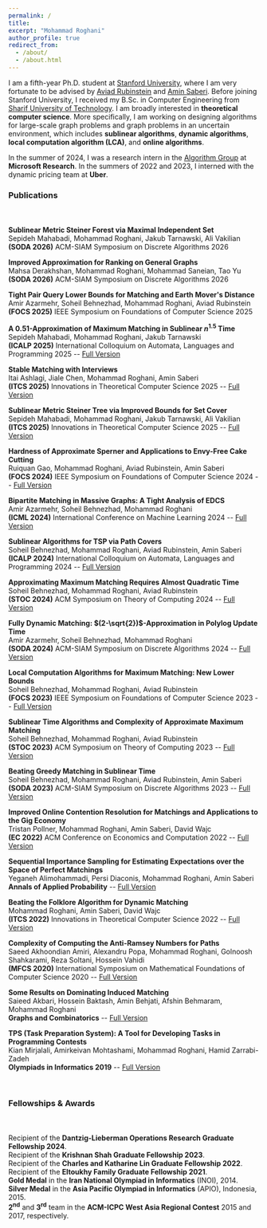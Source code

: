```yaml
---
permalink: /
title:
excerpt: "Mohammad Roghani"
author_profile: true
redirect_from: 
  - /about/
  - /about.html
---
```

I am a fifth-year Ph.D. student at [Stanford University](https://www.stanford.edu/), where I am very fortunate to be advised by [Aviad Rubinstein](https://cs.stanford.edu/~aviad/) and [Amin Saberi](https://web.stanford.edu/~saberi/). Before joining Stanford University, I received my B.Sc. in Computer Engineering from [Sharif University of Technology](https://en.sharif.edu/). I am broadly interested in **theoretical computer science**. More specifically, I am working on designing algorithms for large-scale graph problems and graph problems in an uncertain environment, which includes **sublinear algorithms**, **dynamic algorithms**, **local computation algorithm (LCA)**, and **online algorithms**. 


In the summer of 2024, I was a research intern in the [Algorithm Group](https://www.microsoft.com/en-us/research/group/algorithms-redmond/overview/) at **Microsoft Research**. In the summers of 2022 and 2023, I interned with the dynamic pricing team at **Uber**.
<br>

### Publications

<div style="line-height:150%;">
    <br>
</div>


**Sublinear Metric Steiner Forest via Maximal Independent Set** \
  Sepideh Mahabadi, Mohammad Roghani, Jakub Tarnawski, Ali Vakilian \
  **(SODA 2026)** ACM-SIAM Symposium on Discrete Algorithms 2026



**Improved Approximation for Ranking on General Graphs** \
  Mahsa Derakhshan, Mohammad Roghani, Mohammad Saneian, Tao Yu \
  **(SODA 2026)** ACM-SIAM Symposium on Discrete Algorithms 2026



**Tight Pair Query Lower Bounds for Matching and Earth Mover's Distance**\
  Amir Azarmehr, Soheil Behnezhad, Mohammad Roghani, Aviad Rubinstein \
  **(FOCS 2025)** IEEE Symposium on Foundations of Computer Science 2025


**A 0.51-Approximation of Maximum Matching in Sublinear $n^{1.5}$ Time**\
  Sepideh Mahabadi, Mohammad Roghani, Jakub Tarnawski\
  **(ICALP 2025)** International Colloquium on Automata, Languages and Programming 2025 -- [Full Version](https://arxiv.org/pdf/2506.01669)



**Stable Matching with Interviews** \
  Itai Ashlagi, Jiale Chen, Mohammad Roghani, Amin Saberi\
  **(ITCS 2025)** Innovations in Theoretical Computer Science 2025 -- [Full Version](https://arxiv.org/pdf/2501.12503)



**Sublinear Metric Steiner Tree via Improved Bounds for Set Cover** \
  Sepideh Mahabadi, Mohammad Roghani, Jakub Tarnawski, Ali Vakilian\
  **(ITCS 2025)** Innovations in Theoretical Computer Science 2025 -- [Full Version](https://arxiv.org/abs/2411.09059)


**Hardness of Approximate Sperner and Applications to Envy-Free Cake Cutting** \
  Ruiquan Gao, Mohammad Roghani, Aviad Rubinstein, Amin Saberi\
  **(FOCS 2024)** IEEE Symposium on Foundations of Computer Science 2024 -- [Full Version](http://arxiv.org/abs/2409.15713)
  

**Bipartite Matching in Massive Graphs: A Tight Analysis of EDCS** \
  Amir Azarmehr, Soheil Behnezhad, Mohammad Roghani \
  **(ICML 2024)** International Conference on Machine Learning 2024 -- [Full Version](https://arxiv.org/abs/2406.07630)


**Sublinear Algorithms for TSP via Path Covers** \
  Soheil Behnezhad, Mohammad Roghani, Aviad Rubinstein, Amin Saberi\
  **(ICALP 2024)** International Colloquium on Automata, Languages and Programming 2024 -- [Full Version](https://arxiv.org/abs/2301.05350)


**Approximating Maximum Matching Requires Almost Quadratic Time** \
  Soheil Behnezhad, Mohammad Roghani, Aviad Rubinstein\
  **(STOC 2024)** ACM Symposium on Theory of Computing 2024 -- [Full Version](https://arxiv.org/abs/2406.08595)


 **Fully Dynamic Matching: $(2-\sqrt{2})$-Approximation in Polylog Update Time** \
  Amir Azarmehr, Soheil Behnezhad, Mohammad Roghani \
  **(SODA 2024)** ACM-SIAM Symposium on Discrete Algorithms 2024 -- [Full Version](https://arxiv.org/abs/2307.08772)


**Local Computation Algorithms for Maximum Matching: New Lower Bounds** \
  Soheil Behnezhad, Mohammad Roghani, Aviad Rubinstein\
  **(FOCS 2023)** IEEE Symposium on Foundations of Computer Science 2023 -- [Full Version](https://arxiv.org/abs/2311.09359)

**Sublinear Time Algorithms and Complexity of Approximate Maximum Matching** \
  Soheil Behnezhad, Mohammad Roghani, Aviad Rubinstein\
  **(STOC 2023)** ACM Symposium on Theory of Computing 2023 -- [Full Version](https://arxiv.org/abs/2211.15843) 

**Beating Greedy Matching in Sublinear Time** \
  Soheil Behnezhad, Mohammad Roghani, Aviad Rubinstein, Amin Saberi\
  **(SODA 2023)** ACM-SIAM Symposium on Discrete Algorithms 2023 -- [Full Version](https://arxiv.org/abs/2206.13057)

**Improved Online Contention Resolution for Matchings and Applications to the Gig Economy**\
  Tristan Pollner, Mohammad Roghani, Amin Saberi, David Wajc\
  **(EC 2022)** ACM Conference on Economics and Computation 2022 -- [Full Version](https://arxiv.org/abs/2205.08667)

**Sequential Importance Sampling for Estimating Expectations over the Space of Perfect Matchings**\
  Yeganeh Alimohammadi, Persi Diaconis, Mohammad Roghani, Amin Saberi\
  **Annals of Applied Probability** -- [Full Version](https://arxiv.org/abs/2107.00850)

**Beating the Folklore Algorithm for Dynamic Matching**\
  Mohammad Roghani, Amin Saberi, David Wajc\
  **(ITCS 2022)** Innovations in Theoretical Computer Science 2022 -- [Full Version](https://arxiv.org/abs/2106.10321)

**Complexity of Computing the Anti-Ramsey Numbers for Paths**\
  Saeed Akhoondian Amiri, Alexandru Popa, Mohammad Roghani, Golnoosh Shahkarami, Reza Soltani, Hossein Vahidi\
  **(MFCS 2020)** International Symposium on Mathematical Foundations of Computer Science 2020 -- [Full Version](https://arxiv.org/abs/1810.08004)

**Some Results on Dominating Induced Matching**\
  Saieed Akbari, Hossein Baktash, Amin Behjati, Afshin Behmaram, Mohammad Roghani\
  **Graphs and Combinatorics** -- [Full Version](https://arxiv.org/abs/1912.00511)

**TPS (Task Preparation System): A Tool for Developing Tasks in Programming Contests**\
  Kian Mirjalali, Amirkeivan Mohtashami, Mohammad Roghani, Hamid Zarrabi-Zadeh\
  **Olympiads in Informatics 2019** -- [Full Version](https://ioinformatics.org/journal/v13_2019_209_216.pdf)

 <br>

 
### Fellowships & Awards

<div style="line-height:150%;">
    <br>
</div>

Recipient of the **Dantzig-Lieberman Operations Research Graduate Fellowship 2024**.\
Recipient of the **Krishnan Shah Graduate Fellowship 2023**.\
Recipient of the **Charles and Katharine Lin Graduate Fellowship 2022**.\
Recipient of the **Eltoukhy Family Graduate Fellowship 2021**.\
**Gold Medal** in the **Iran National Olympiad in Informatics** (INOI), 2014.\
**Silver Medal** in the **Asia Pacific Olympiad in Informatics** (APIO), Indonesia, 2015.\
**2<sup>nd</sup>** and **3<sup>rd</sup>** team in the **ACM-ICPC West Asia Regional Contest** 2015 and 2017, respectively.
